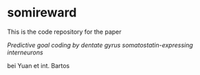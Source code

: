 # somireward

This is the code repository for the paper

*Predictive goal coding by dentate gyrus somatostatin-expressing interneurons*

bei Yuan et int. Bartos



